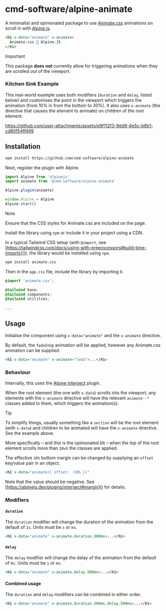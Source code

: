 # cmd-software/alpine-animate

A minimalist and opinionated package to use [Animate.css](https://animate.style) animations on scroll in with [Alpine.js](https://alpinejs.dev).

```html
<h1 x-data="animate" x-animate>
  Animate.css 🤝 Alpine.JS
</h1>
```

> [!IMPORTANT]  
> This package **does not** currently allow for triggering animations when they are scrolled *out* of the viewport.

### Kitchen Sink Example

This real-world example uses both modifiers (`duration` and `delay`, listed below) and customises the point in the viewport which triggers the animation (from 10% in from the bottom to 30%). It also uses `x-animate` (the directive that causes the element to animate) on children of the root element.

https://github.com/user-attachments/assets/e9f112f3-9dd9-4e5c-b6b1-cd80f54ff499

## Installation

```bash
npm install https://github.com/cmd-software/alpine-animate
```

Next, register the plugin with Alpine.

```js
import Alpine from 'alpinejs'
import animate from '@cmd-software/alpine-animate'

Alpine.plugin(animate)

window.Alpine = Alpine
Alpine.start()
```

> [!NOTE]
> Ensure that the CSS styles for Animate.css are included on the page.

Install the library using `npm` or include it in your project using a CDN.

In a typical Tailwind CSS setup (with `@import`, see [https://tailwindcss.com/docs/using-with-preprocessors#build-time-imports]()), the library would be installed using `npm`.

```bash
npm install animate.css
```

Then in the `app.css` file, include the library by importing it.

```css
@import 'animate.css';

@tailwind base;
@tailwind components;
@tailwind utilities;

...
```

## Usage

Initialise the component using `x-data="animate"` and the `x-animate` directive.

By default, the `fadeInUp` animation will be applied, however any Animate.css animation can be supplied.

```html
<h1 x-data="animate" x-animate="tada">...</h1>
```

### Behaviour

Internally, this uses the [Alpine Intersect](https://alpinejs.dev/plugins/intersect) plugin.

When the root element (the one with `x-data`) scrolls into the viewport, any elements with the `x-animate` directive will have the relevant `animate--*` classes added to them, which triggers the animation(s).

> [!TIP]
> To simplify things, usually something like a `section` will be the root element (with `x-data`) and children to be animated will have the `x-animate` directive. See the example above.


More specifically – and this is the opinionated bit – when the *top* of the root element scrolls more than `10vh` the classes are applied.

The effective `10%` bottom margin can be changed by supplying an `offset` key/value pair in an object.

```html
<h1 x-data="animate({ offset: -50% })"
```

Note that the value should be negative. See [https://alpinejs.dev/plugins/intersect#margin]() for details.

### Modifiers

#### `duration`

The `duration` modifier will change the duration of the animation from the default of `1s`. Units must be `s` or `ms`.

```html
<h1 x-data="animate" x-animate.duration.500ms>...</h1>
```

#### `delay`

The `delay` modifier will change the delay of the animation from the default of `0s`. Units must be `s` or `ms`.

```html
<h1 x-data="animate" x-animate.delay.500ms>...</h1>
```

#### Combined usage

The `duration` and `delay` modifiers can be combined in either order.

```html
<h1 x-data="animate" x-animate.duration.500ms.delay.500ms>...</h1>
```

